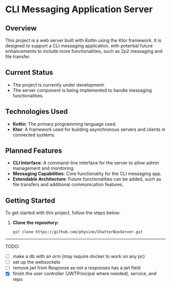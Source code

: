 # CLI Messaging Application Server

## Overview
This project is a web server built with Kotlin using the Ktor framework. It is designed to support a CLI messaging application, with potential future enhancements to include more functionalities, such as 2p2 messaging and file transfer. 

## Current Status
- The project is currently under development.
- The server component is being implemented to handle messaging functionalities.

## Technologies Used
- **Kotlin**: The primary programming language used.
- **Ktor**: A framework used for building asynchronous servers and clients in connected systems.

## Planned Features
- **CLI Interface**: A command-line interface for the server to allow admin management and monitoring.
- **Messaging Capabilities**: Core functionality for the CLI messaging app.
- **Extendable Architecture**: Future functionalities can be added, such as file transfers and additional communication features.

## Getting Started
To get started with this project, follow the steps below:

1. **Clone the repository:**
   ```bash
   git clone https://github.com/physine/ChatterBoxServer.git
   
***

TODO:
- [ ] make a db with an orm (may require docker to work on any pc)
- [ ] set up the websockets
- [ ] remove jwt from Response as not a responses has a jwt field
- [x] finish the user controller (JWTPrincipal where needed), service, and repo